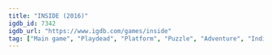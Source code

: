 ```yaml
---
title: "INSIDE (2016)"
igdb_id: 7342
igdb_url: "https://www.igdb.com/games/inside"
tag: ["Main game", "Playdead", "Platform", "Puzzle", "Adventure", "Indie", "Single player", "Side view", "Action", "Science fiction", "Horror", "Stealth", "Drama"]
---
```

